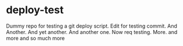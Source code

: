 # deploy-test
Dummy repo for testing a git deploy script.
Edit for testing commit.
And Another.
And yet another.
And another one.
Now req testing.
More.
and more
and so much more
